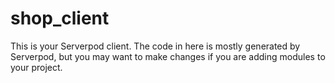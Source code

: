 # shop_client

This is your Serverpod client. The code in here is mostly generated by
Serverpod, but you may want to make changes if you are adding modules to your
project.
